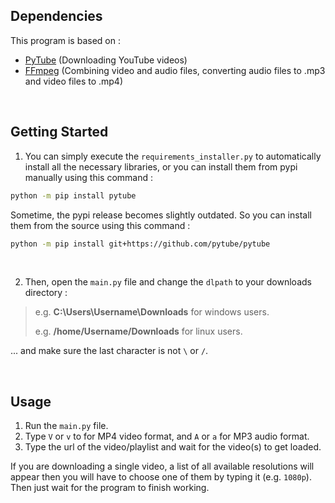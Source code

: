 ## Dependencies
This program is based on :
* [PyTube](https://github.com/pytube/pytube) (Downloading YouTube videos)
* [FFmpeg](https://github.com/kkroening/ffmpeg-python) (Combining video and audio files, converting audio files to .mp3 and video files to .mp4)

<br/>

## Getting Started

1. You can simply execute the `requirements_installer.py` to automatically install all the necessary libraries, or you can install them from pypi manually using this command :
```bash
python -m pip install pytube
```

Sometime, the pypi release becomes slightly outdated. So you can install them from the source using this command :

```bash
python -m pip install git+https://github.com/pytube/pytube
```

<br/>

2. Then, open the `main.py` file and change the `dlpath` to your downloads directory :
> e.g. **C:\Users\Username\Downloads** for windows users.
> 
> e.g. **/home/Username/Downloads** for linux users.

... and make sure the last character is not `\` or `/`.

<br/>

## Usage
1. Run the `main.py` file.
2. Type `V` or `v` to for MP4 video format, and `A` or `a` for MP3 audio format.
3. Type the url of the video/playlist and wait for the video(s) to get loaded.

If you are downloading a single video, a list of all available resolutions will appear then you will have to choose one of them by typing it (e.g. `1080p`).
Then just wait for the program to finish working.
